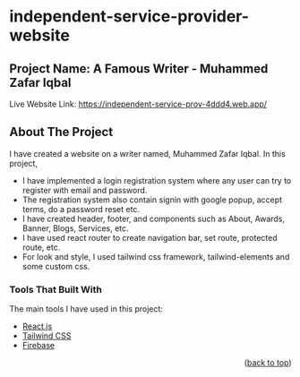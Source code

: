 # independent-service-provider-website
## Project Name: A Famous Writer - Muhammed Zafar Iqbal

<!-- LIVE WEBSITE LINK -->
Live Website Link: https://independent-service-prov-4ddd4.web.app/

<!-- ABOUT THE PROJECT -->
## About The Project

I have created a website on a writer named, Muhammed Zafar Iqbal. 
In this project, 
* I have implemented a login registration system where any user can try to register with email and password.
* The registration system also contain signin with google popup, accept terms, do a password reset etc. 
* I have created header, footer, and components such as About, Awards, Banner, Blogs, Services, etc.
* I have used react router to create navigation bar, set route, protected route, etc.
* For look and style, I used tailwind css framework, tailwind-elements and some custom css.

<!-- BUILD WITH -->
### Tools That Built With

The main tools I have used in this project:
* [React.js](https://reactjs.org/)
* [Tailwind CSS](https://tailwindcss.com/)
* [Firebase](https://firebase.google.com/)

<p align="right">(<a href="#top">back to top</a>)</p>
